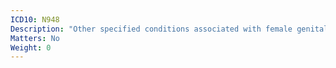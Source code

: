 ```yaml
---
ICD10: N948
Description: "Other specified conditions associated with female genital organs and menstrual cycle"
Matters: No
Weight: 0
---
```


